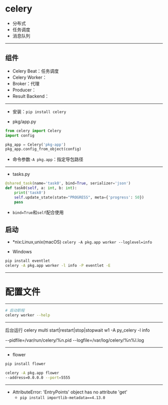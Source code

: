 

# celery

- 分布式
- 任务调度
- 消息队列

---
## 组件

- Celery Beat：任务调度
- Celery Worker：
- Broker：代理
- Producer：
- Result Backend：


---
- 安装：`pip install celery`


- pkg/app.py
```py
from celery import Celery
import config

pkg_app = Celery('pkg-app')
pkg_app.config_from_object(config)

```
- 命令参数`-A pkg.app`：指定导包路径

---
- tasks.py
```py
@shared_task(name='task0', bind=True, serializer='json')
def task0(self, a: int, b: int):
    print('task0')
    self.update_state(state="PROGRESS", meta={'progress': 50})
    pass

```

- `bind=True`和`self`配合使用


## 启动
- *nix:Linux,unix(macOS)
`celery -A pkg.app worker --loglevel=info`

- Windows
```bat
pip install eventlet
celery -A pkg.app worker -l info -P eventlet -E
```

---

# 配置文件



---
```sh
# 启动职程
celery worker --help

```










---

后台运行
celery multi start|restart|stop|stopwait w1 -A py_celery -l info

--pidfile=/var/run/celery/%n.pid
--logfile=/var/log/celery/%n%I.log



---
- flower
```sh
pip install flower

celery -A pkg.app flower 
--address=0.0.0.0 --port=5555

```


---

- AttributeError: 'EntryPoints' object has no attribute 'get'
    - `pip install importlib-metadata==4.13.0`







